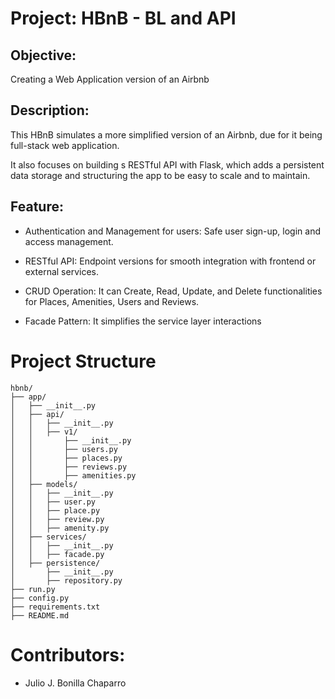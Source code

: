 # Project: HBnB - BL and API

## Objective:

Creating a Web Application version of an Airbnb 

## Description:

This HBnB simulates a more simplified version of an Airbnb, due for it being full-stack web application.

It also focuses on building s RESTful API with Flask, which adds a persistent data storage and structuring the app to be easy to scale and to maintain.

## Feature:

* Authentication and Management for users: Safe user sign-up, login and access management.

* RESTful API: Endpoint versions for smooth integration with frontend or external services.

* CRUD Operation: It can Create, Read, Update, and Delete functionalities for Places, Amenities, Users and Reviews.

* Facade Pattern: It simplifies the service layer interactions 

# Project Structure

```
hbnb/
├── app/
│   ├── __init__.py
│   ├── api/
│   │   ├── __init__.py
│   │   ├── v1/
│   │       ├── __init__.py
│   │       ├── users.py
│   │       ├── places.py
│   │       ├── reviews.py
│   │       ├── amenities.py
│   ├── models/
│   │   ├── __init__.py
│   │   ├── user.py
│   │   ├── place.py
│   │   ├── review.py
│   │   ├── amenity.py
│   ├── services/
│   │   ├── __init__.py
│   │   ├── facade.py
│   ├── persistence/
│       ├── __init__.py
│       ├── repository.py
├── run.py
├── config.py
├── requirements.txt
├── README.md
```

# Contributors:

* Julio J. Bonilla Chaparro
